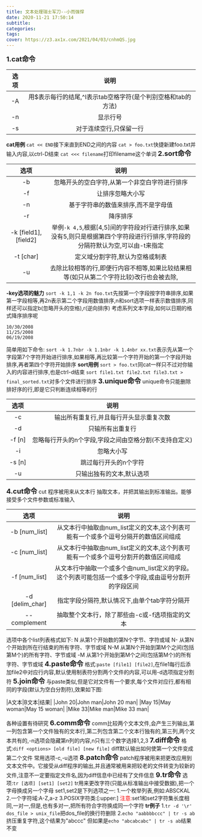 ```yaml
---
title: 文本处理瑞士军刀--小而强悍
date: 2020-11-21 17:50:14
subtitle:
categories:
tags:
cover: https://z3.ax1x.com/2021/04/03/cnhmQS.jpg
---
```

<font size=4>**1.cat命令**</font>

|选项|说明|
|:-:|:-:|
|-A|用$表示每行的结尾,^I表示tab空格字符(是个判别空格和tab的方法)|
|-n|显示行号|
|-s|对于连续空行,只保留一行|

**cat用例**
`cat << END`接下来直到END之间的内容
`cat > foo.txt`快捷新建foo.txt并输入内容,以ctrl-D结束
`cat <<< filename`打印filename这个单词
<font size=4>**2.sort命令**</font>

|选项|说明|
|:-:|:-:|
|-b|忽略开头的空白字符,从第一个非空白字符进行排序|
|-f|让排序忽略大小写|
|-n|基于字符串的数值来排序,而不是字母值|
|-r|降序排序|
|-k [field1],[field2]|举例`-k 4,5`,根据[4,5]间的字符段对行进行排序,如果没有5,则只是根据第四个字符段进行行排序,字符段的分隔符默认为空,可以由-t来指定|
|-t [char]|定义域分割字符,默认为空格或制表|
|-u|去除比较相等的行,即便行内容不相等,如果比较结果相等(如只从第二个字符比较)改行也会被去除,|

**-key选项的魅力**
`sort -k 1,1 -k 2n foo.txt`先按第一个字段按字符串排序,如果第一字段相等,再2n表示第二个字段用数值排序,n和sort选项一样表示数值排序,同样还可以指定b(忽略开头的空格),r(逆向排序)
考虑系列文本字段,如何以日期的格式降序排序呢
```
10/30/2008
11/25/2008
06/19/2008
```

简单用如下命令:
`sort -k 1.7nbr -k 1.1nbr -k 1.4nbr xx.txt`表示先从第一个字段第7个字符开始进行排序,如果相等,再比较第一个字符开始的第一个字段开始排序,再者第四个字符开始排序
**sort用例**
`sort > foo.txt`同cat一样只不过对你输入的内容进行排序,也是ctrl-d结束
`sort file1.txt file2.txt file3.txt > final_sorted.txt`对多个文件进行排序
<font size=4>**3.unique命令**</font>
unique命令只能删除排好序的行,即是它只判断连续相等的行

|选项|说明|
|:-:|:-:|
|-c|输出所有重复行,并且每行开头显示重复次数|
|-d|只输所有出重复行|
|-f [n]|忽略每行开头的n个字段,字段之间由空格分割(不支持自定义)|
|-i|忽略大小写|
|-s [n]|跳过每行开头的n个字符|
|-u|只输出独有的文本,默认选项|

<font size=4>**4.cut命令**</font>
cut 程序被用来从文本行 抽取文本，并把其输出到标准输出。能够接受多个文件参数或标准输入

|选项|说明|
|:-:|:-:|
|-b [num_list]|从文本行中抽取由num_list定义的文本,这个列表可能有一个或多个逗号分隔开的数值区间组成|
|-c [num_list]|从文本行中抽取由num_list定义的文本,这个列表可能有一个或多个逗号分割开的数值区间组成|
|-f [num_list]|从文本行中抽取一个或多个由num_list定义的字段。这个列表可能包括一个或多个字段,或由逗号分割开的字段区间|
|-d [delim_char]|指定字段分隔符,默认情况下,由单个tab字符分隔开|
|--complement|抽取整个文本行，除了那些由-c或-f选项指定的文本|

选项中各个list列表格式如下:
N     从第1个开始数的第N个字节、字符或域
N-    从第N个开始到所在行结束的所有字符、字节或域
N-M   从第N个开始到第M个之间(包括第M个)的所有字符、字节或域
-M    从第1个开始到第M个之间(包括第M个)的所有字符、字节或域
<font size=4>**4.paste命令**</font>
格式:`paste [file1] [file2]`,在file1每行后添加file2中对应行内容,默认使用制表符分割两个文件的内容,可以用-d选项指定分割符
<font size=4>**5.join命令**</font>
与paste类似,但是它对文件有一个要求,每个文件对应行,都有相同的字段(默认为空白分割符),效果如下图:

|A文本|B文本|结果|
|John 20|John man|John 20 man|
|May 15|May woman|May 15 woman|
|Mike 33|Mike man|Mike 33 man|

各种设置有待研究
<font size=4>**6.comm命令**</font>
comm比较两个文本文件,会产生三列输出,第一列包含第一个文件独有的文本行,第二列包含第二个文本行独有的,第三列,两个文本共有的,-n选项会隐藏第n列的内容,n只有三个数字选择1,2,3
<font size=4>**7.diff命令**</font>
格式:`diff <options> [old file] [new file]`
diff默认输出如何使第一个文件变成第二个文件
常用选项-c,-u选项
<font size=4>**8.patch命令**</font>
patch程序被用来把更改应用到文本文件中。它接受从diff程序的输出,并且通常被用来把较老的文件转变为较新的文件,注意不一定要指定文件名,因为diff信息中已经有了文件信息
<font size=4>**9.tr命令**</font>
选项:`tr [选项] [set1] [set2]`
tr用来更改字符(只能从标准输出中接受数据),把一个字母换成另一个字母
set1,set2是下列选项之一:
1.一个枚举列表,例如:ABSCKAL
2.一个字符域:A-Z,a-z
3.POSIX字符类:[:upper:]
<font color=#FF0000>注意:</font>set1和set2字符集长度相同,一对一,但是,也有多对一,把所有符合字符换成同一个字符
**tr例子**
1.`tr -d '\r' dos_file > unix_file`把dos_file的换行符删除
2.`echo "aabbbbccc" | tr -s ab`挤压重复字符,这个结果为"abccc"
但如果是`echo "abcabcabc" | tr -s ab`结果不变



